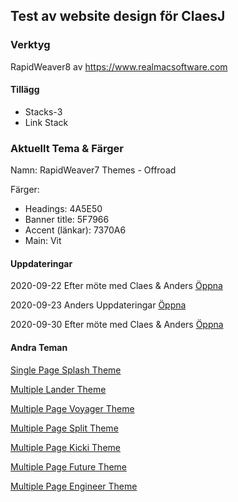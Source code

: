 ## Test av website design för ClaesJ
### Verktyg
RapidWeaver8 av <https://www.realmacsoftware.com>

#### Tillägg
- Stacks-3
- Link Stack

### Aktuellt Tema & Färger

Namn: RapidWeaver7 Themes - Offroad

Färger:
- Headings: 4A5E50
- Banner title: 5F7966
- Accent (länkar): 7370A6
- Main: Vit

#### Uppdateringar
2020-09-22
Efter möte med Claes & Anders
[Öppna](https://anders254635.github.io/anders254635.claesJ.io/MultiPageOffroadTheme/)

2020-09-23
Anders Uppdateringar
[Öppna](https://anders254635.github.io/anders254635.claesJ.io/MultiPageOffroadThemeAltB/)

2020-09-30
Efter möte med Claes & Anders
[Öppna](https://anders254635.github.io/anders254635.claesJ.io/MultiPageOffroadThemeAltC/)

#### Andra Teman

[Single Page Splash Theme](https://anders254635.github.io/anders254635.claesJ.ioSinglePageSplashTheme/)

[Multiple Lander Theme](https://anders254635.github.io/anders254635.claesJ.io/MultipeLanderTheme/)

[Multiple Page Voyager Theme](https://anders254635.github.io/anders254635.claesJ.io/MultiPageVoyagerTheme/)

[Multiple Page Split Theme](https://anders254635.github.io/anders254635.claesJ.io/MultiPageSplitTheme/)


[Multiple Page Kicki Theme](https://anders254635.github.io/anders254635.claesJ.io/MultiPageKickiTheme/)

[Multiple Page Future Theme](https://anders254635.github.io/anders254635.claesJ.io/MultiPageFutureTheme/)

[Multiple Page Engineer Theme](https://anders254635.github.io/anders254635.claesJ.io/MultiPageEngineerTheme/)
